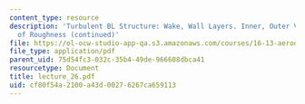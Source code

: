 ```yaml
---
content_type: resource
description: 'Turbulent BL Structure: Wake, Wall Layers. Inner, Outer Variables. Effects
  of Roughness (continued)'
file: https://ol-ocw-studio-app-qa.s3.amazonaws.com/courses/16-13-aerodynamics-of-viscous-fluids-fall-2003/cf80f54a2100a43d00276267ca659113_lecture_26.pdf
file_type: application/pdf
parent_uid: 75d54fc3-032c-35b4-49de-966608dbca41
resourcetype: Document
title: lecture_26.pdf
uid: cf80f54a-2100-a43d-0027-6267ca659113
---
```

